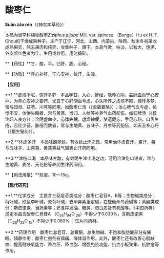 # 酸枣仁

**Suān zǎo rén**（《神农本草经》）

本品为鼠李科植物酸枣*Ziziphus jujuba* Mill. var. *spinosa* （Bunge）Hu ex H. F. Chou的干燥成熟种子。主产于辽宁、河北、山西、内蒙古、陕西。秋末冬初采收成熟果实，除去果肉和核壳，收集种子，晒干。本品气微，味淡。以粒大、饱满、外皮紫红色者为佳。生用或炒用，用时捣碎。

**【药性】**甘、酸，平。归肝、胆、心经。

**【功效】**养心补肝，宁心安神，敛汗，生津。

**【应用】**

**1.**虚烦不眠，惊悸多梦　本品味甘，入心、肝经，能养心阴、益肝血而宁心安神，为养心安神之要药，尤宜于心肝阴血亏虚，心失所养之虚烦不眠，惊悸多梦，常与知母、茯苓、川芎等同用，如酸枣仁汤（《金匮要略》）；治心脾气血亏虚，惊悸不安，体倦失眠者，常与黄芪、当归、人参等补养气血药配伍，如归脾汤（《校注妇人良方》）；治阴虚血少，心悸失眠，虚烦神疲，梦遗健忘，手足心热，口舌生疮，舌红少苔，脉细而数者，常与生地黄、五味子、丹参等药配伍，如天王补心丹（《摄生秘剖》）。

**2.**体虚多汗　本品味酸能敛，有收敛止汗之效，常用治体虚自汗、盗汗，每与五味子、山茱萸、黄芪等益气固表止汗药同用。

**3.**津伤口渴　本品味甘酸，有敛阴生津止渴之功，可用治津伤口渴者，常与生地黄、麦冬、天花粉等养阴生津药同用。

**【用法用量】**煎服，10～15g。

**【现代研究】**

**1.**化学成分　主要含三萜皂苷类成分：酸枣仁皂苷A、B等；生物碱类成分：荷叶碱，欧鼠李叶碱，原荷叶碱，去甲异紫堇定碱，右旋衡州乌药碱等；黄酮类成分：斯皮诺素，当药素等；还含挥发油、糖类、蛋白质及有机酸等。《中国药典》规定本品含酸枣仁皂苷A （C<sub>58</sub>H<sub>94</sub>O<sub> 26</sub>）不得少于0.030%，含斯皮诺素（C<sub>28</sub>H<sub>32</sub>O<sub> 15</sub>）不得少于0.080% ；饮片同药材。

**2.**药理作用　酸枣仁总皂苷、总黄酮、总生物碱、不饱和脂肪酸部分有催眠、镇静作用；酸枣仁煎剂有镇痛、降体温作用。此外，酸枣仁还有改善心肌缺血、提高耐缺氧能力、降血压、降血脂、增强免疫功能、抗血小板聚集、抗肿瘤等作用。